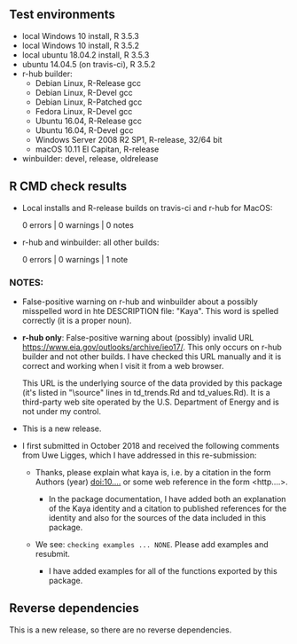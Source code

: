 ## Test environments
* local Windows 10 install, R 3.5.3
* local Windows 10 install, R 3.5.2
* local ubuntu 18.04.2 install, R 3.5.3
* ubuntu 14.04.5 (on travis-ci), R 3.5.2
* r-hub builder:
    * Debian Linux, R-Release gcc
    * Debian Linux, R-Devel gcc
    * Debian Linux, R-Patched gcc
    * Fedora Linux, R-Devel gcc
    * Ubuntu 16.04, R-Release gcc
    * Ubuntu 16.04, R-Devel gcc
    * Windows Server 2008 R2 SP1, R-release, 32/64 bit
    * macOS 10.11 El Capitan, R-release
* winbuilder: devel, release, oldrelease

## R CMD check results

* Local installs and R-release builds on travis-ci and r-hub for MacOS:

    0 errors | 0 warnings | 0 notes

* r-hub and winbuilder: all other builds:

    0 errors | 0 warnings | 1 note
  
### NOTES: 

* False-positive warning on r-hub and winbuilder about a possibly misspelled 
  word in hte DESCRIPTION file:
  "Kaya". This word is spelled correctly (it is a proper noun).

* **r-hub only**: False-positive warning about (possibly) invalid URL 
  <https://www.eia.gov/outlooks/archive/ieo17/>.
  This only occurs on r-hub builder and not other builds. I have checked this 
  URL manually and it is correct and working when I visit it from a web 
  browser.
  
    This URL is the underlying source of the data provided by this package
    (it's listed in "\source" lines in td_trends.Rd and td_values.Rd).
    It is a third-party web site operated by the U.S. Department of Energy
    and is not under my control.

* This is a new release.

* I first submitted in October 2018 and received the following comments from
  Uwe Ligges, which I have addressed in this re-submission:
  
    * Thanks, please explain what kaya is, i.e. by a citation  in the form 
      Authors (year) <doi:10....> or some web reference in the form <http....>.

        * In the package documentation, I have added both an explanation of the 
          Kaya identity and a citation to published references for the identity 
          and also for the sources of the data included in this package.
    
    * We see: `checking examples ... NONE`. Please add examples and resubmit.
    
        * I have added examples for all of the functions exported by this 
          package.


## Reverse dependencies

This is a new release, so there are no reverse dependencies.
